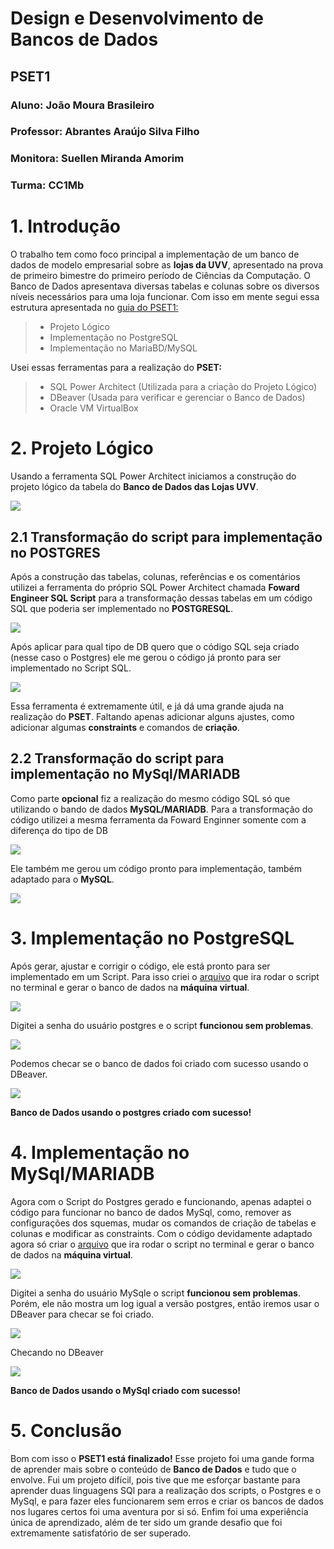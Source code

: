 
# Design e Desenvolvimento de Bancos de Dados

## PSET1

### Aluno: João Moura Brasileiro

### Professor: Abrantes Araújo Silva Filho

### Monitora: Suellen Miranda Amorim

### Turma: CC1Mb

# **1. Introdução**

O trabalho tem como foco principal a implementação de um banco de dados de modelo empresarial sobre as **lojas da UVV**,  apresentado na prova de primeiro bimestre do primeiro período de Ciências da Computação. O Banco de Dados apresentava diversas tabelas e colunas sobre os diversos níveis necessários para uma loja funcionar. Com isso em mente segui essa estrutura apresentada no [guia do PSET1:](https://github.com/joaomourabr/uvv_bd1_cc1mb/blob/main/PSET1/Documenta%C3%A7%C3%A3o/Guia%20para%20o%20pset1.pdf/) 

> -   Projeto Lógico
> -   Implementação no PostgreSQL
> -   Implementação no MariaBD/MySQL

Usei essas ferramentas para a realização do **PSET:**

> -   SQL Power Architect (Utilizada para a criação do Projeto Lógico)
> -   DBeaver (Usada para verificar e gerenciar o Banco de Dados)
> -   Oracle VM VirtualBox 


# **2. Projeto Lógico**


 Usando a ferramenta SQL Power Architect iniciamos a construção do projeto lógico da tabela do **Banco de Dados das Lojas UVV**.


![](https://github.com/joaomourabr/uvv_bd1_cc1mb/blob/main/PSET1/Imgs/Banco%20de%20Dados%20UVV%20PA.png?raw=true)




## 2.1 Transformação do script para implementação no POSTGRES


Após a construção das tabelas, colunas, referências e os comentários utilizei a ferramenta do próprio SQL Power Architect  chamada **Foward Engineer SQL Script** para a transformação dessas tabelas em um código SQL que poderia ser implementado no **POSTGRESQL**.



![](https://github.com/joaomourabr/uvv_bd1_cc1mb/blob/main/PSET1/Imgs/SQL%20FE.png?raw=true)



Após aplicar para qual tipo de DB quero que o código SQL seja criado (nesse caso o Postgres) ele me gerou o código já pronto para ser implementado no Script SQL.



![](https://github.com/joaomourabr/uvv_bd1_cc1mb/blob/main/PSET1/Imgs/Criar%20Script.png?raw=true)



Essa ferramenta é extremamente útil, e já dá uma grande ajuda na realização do **PSET**. Faltando apenas adicionar alguns ajustes, como adicionar algumas **constraints** e comandos de **criação**.




## 2.2 Transformação do script para implementação no MySql/MARIADB 



Como parte **opcional** fiz a realização do mesmo código SQL só que utilizando o bando de dados **MySQL/MARIADB**. Para a transformação do código utilizei a mesma ferramenta da Foward Enginner somente com a diferença do tipo de DB



![](https://github.com/joaomourabr/uvv_bd1_cc1mb/blob/main/PSET1/Imgs/Print%20MARIADB%20FE.png?raw=true)



Ele também me gerou um código pronto para implementação, também adaptado para o **MySQL**.



![](https://github.com/joaomourabr/uvv_bd1_cc1mb/blob/main/PSET1/Imgs/Criar%20Script%20MySQL.png?raw=true)




# **3. Implementação no PostgreSQL**



Após gerar, ajustar e corrigir o código, ele está pronto para ser implementado em um Script. Para isso criei o [arquivo](https://github.com/joaomourabr/uvv_bd1_cc1mb/blob/main/PSET1/cc1mb_202307793_postgresql.sql)  que ira rodar o script no terminal e gerar o banco de dados na **máquina virtual**.



![](https://github.com/joaomourabr/uvv_bd1_cc1mb/blob/main/PSET1/Imgs/Console%20SQL%20postgres.png?raw=)



Digitei a senha do usuário postgres e o script **funcionou sem problemas**.



![](https://github.com/joaomourabr/uvv_bd1_cc1mb/blob/main/PSET1/Imgs/Criacao%20do%20BD%20Postgres%201.png?raw=true)



Podemos checar se o banco de dados foi criado com sucesso usando o DBeaver.



![](https://github.com/joaomourabr/uvv_bd1_cc1mb/blob/main/PSET1/Imgs/DBeaver%20postgres.png?raw=true)



**Banco de Dados usando o postgres criado com sucesso!**



# **4. Implementação no MySql/MARIADB**




Agora com o Script do Postgres gerado e funcionando, apenas adaptei o código para funcionar no banco de dados MySql, como, remover as configurações dos squemas, mudar os comandos de criação de tabelas e colunas e modificar as constraints. Com o código devidamente adaptado agora só criar o [arquivo](https://github.com/joaomourabr/uvv_bd1_cc1mb/blob/main/PSET1/cc1mb_202307793_MySql.sql)  que ira rodar o script no terminal e gerar o banco de dados na **máquina virtual**.



![](https://github.com/joaomourabr/uvv_bd1_cc1mb/blob/main/PSET1/Imgs/Console%20SQL%20My%20Sql.png?raw=true)



Digitei a senha do usuário MySqle o script **funcionou sem problemas**. Porém, ele não mostra um log igual a versão postgres, então iremos usar o DBeaver para checar se foi criado.  



![](https://github.com/joaomourabr/uvv_bd1_cc1mb/blob/main/PSET1/Imgs/criacao%20do%20BD%20MySql.png?raw=true)



Checando no DBeaver



![](https://github.com/joaomourabr/uvv_bd1_cc1mb/blob/main/PSET1/Imgs/DBeaver%20MySql.png?raw=true)



**Banco de Dados usando o MySql criado com sucesso!**



# **5. Conclusão**



Bom com isso o **PSET1 está finalizado!** Esse projeto foi uma gande forma de aprender mais sobre o conteúdo de **Banco de Dados** e tudo que o envolve. Fui um projeto difícil, pois tive que me esforçar bastante para aprender duas linguagens SQl para a realização dos scripts, o Postgres e o MySql, e para fazer eles funcionarem sem erros e criar os bancos de dados nos lugares certos foi uma aventura por si só. Enfim foi uma experiência única de aprendizado, além de ter sido um grande desafio que foi extremamente satisfatório de ser superado.
